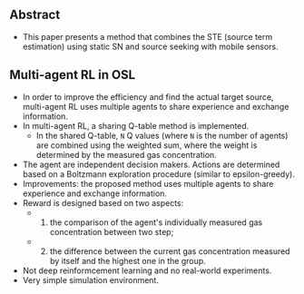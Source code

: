## Abstract
* This paper presents a method that combines the STE (source term estimation) using static SN and source seeking with mobile sensors. 

## Multi-agent RL in OSL
* In order to improve the efficiency and find the actual target source, multi-agent RL uses multiple agents to share experience and exchange information. 
* In multi-agent RL, a sharing Q-table method is implemented. 
  * In the shared Q-table, ``N`` Q values (where ``N`` is the number of agents) are combined using the weighted sum, where the weight is determined by the measured gas concentration.
* The agent are independent decision makers. Actions are determined based on a Boltzmann exploration procedure (similar to epsilon-greedy).
* Improvements: the proposed method uses multiple agents to share experience and exchange information.
* Reward is designed based on two aspects:
  * 1. the comparison of the agent's individually measured gas concentration between two step;
  * 2. the difference between the current gas concentration measured by itself and the highest one in the group.
* Not deep reinformcement learning and no real-world experiments.
* Very simple simulation environment.

